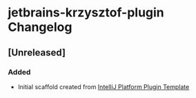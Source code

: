 <!-- Keep a Changelog guide -> https://keepachangelog.com -->

# jetbrains-krzysztof-plugin Changelog

## [Unreleased]
### Added
- Initial scaffold created from [IntelliJ Platform Plugin Template](https://github.com/JetBrains/intellij-platform-plugin-template)
